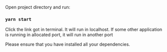 Open project directory and run:

### `yarn start`

Click the link got in terminal. It will run in localhost.
If some other application is running in allocated port, it will run in another port

Please ensure that you have installed all your dependencies.
